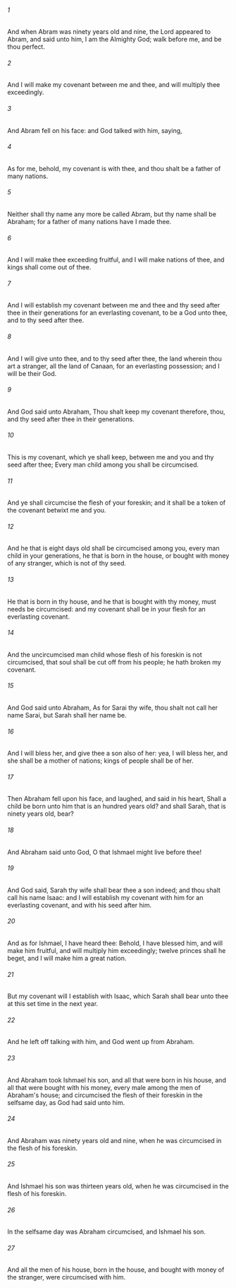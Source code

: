 ###### 1
And when Abram was ninety years old and nine, the Lord appeared to Abram, and said unto him, I am the Almighty God; walk before me, and be thou perfect.

###### 2
And I will make my covenant between me and thee, and will multiply thee exceedingly.

###### 3
And Abram fell on his face: and God talked with him, saying,

###### 4
As for me, behold, my covenant is with thee, and thou shalt be a father of many nations.

###### 5
Neither shall thy name any more be called Abram, but thy name shall be Abraham; for a father of many nations have I made thee.

###### 6
And I will make thee exceeding fruitful, and I will make nations of thee, and kings shall come out of thee.

###### 7
And I will establish my covenant between me and thee and thy seed after thee in their generations for an everlasting covenant, to be a God unto thee, and to thy seed after thee.

###### 8
And I will give unto thee, and to thy seed after thee, the land wherein thou art a stranger, all the land of Canaan, for an everlasting possession; and I will be their God.

###### 9
And God said unto Abraham, Thou shalt keep my covenant therefore, thou, and thy seed after thee in their generations.

###### 10
This is my covenant, which ye shall keep, between me and you and thy seed after thee; Every man child among you shall be circumcised.

###### 11
And ye shall circumcise the flesh of your foreskin; and it shall be a token of the covenant betwixt me and you.

###### 12
And he that is eight days old shall be circumcised among you, every man child in your generations, he that is born in the house, or bought with money of any stranger, which is not of thy seed.

###### 13
He that is born in thy house, and he that is bought with thy money, must needs be circumcised: and my covenant shall be in your flesh for an everlasting covenant.

###### 14
And the uncircumcised man child whose flesh of his foreskin is not circumcised, that soul shall be cut off from his people; he hath broken my covenant.

###### 15
And God said unto Abraham, As for Sarai thy wife, thou shalt not call her name Sarai, but Sarah shall her name be.

###### 16
And I will bless her, and give thee a son also of her: yea, I will bless her, and she shall be a mother of nations; kings of people shall be of her.

###### 17
Then Abraham fell upon his face, and laughed, and said in his heart, Shall a child be born unto him that is an hundred years old? and shall Sarah, that is ninety years old, bear?

###### 18
And Abraham said unto God, O that Ishmael might live before thee!

###### 19
And God said, Sarah thy wife shall bear thee a son indeed; and thou shalt call his name Isaac: and I will establish my covenant with him for an everlasting covenant, and with his seed after him.

###### 20
And as for Ishmael, I have heard thee: Behold, I have blessed him, and will make him fruitful, and will multiply him exceedingly; twelve princes shall he beget, and I will make him a great nation.

###### 21
But my covenant will I establish with Isaac, which Sarah shall bear unto thee at this set time in the next year.

###### 22
And he left off talking with him, and God went up from Abraham.

###### 23
And Abraham took Ishmael his son, and all that were born in his house, and all that were bought with his money, every male among the men of Abraham's house; and circumcised the flesh of their foreskin in the selfsame day, as God had said unto him.

###### 24
And Abraham was ninety years old and nine, when he was circumcised in the flesh of his foreskin.

###### 25
And Ishmael his son was thirteen years old, when he was circumcised in the flesh of his foreskin.

###### 26
In the selfsame day was Abraham circumcised, and Ishmael his son.

###### 27
And all the men of his house, born in the house, and bought with money of the stranger, were circumcised with him.


